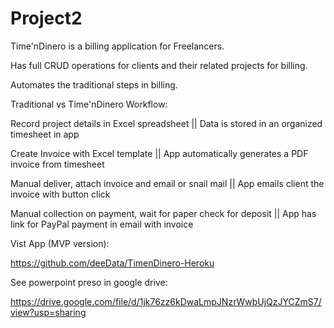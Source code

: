 # Project2

Time'nDinero is a billing application for Freelancers.

Has full CRUD operations for clients and their related projects for billing.

Automates the traditional steps in billing.

Traditional vs Time'nDinero Workflow:

Record project details in Excel spreadsheet || Data is stored in an organized timesheet in app

Create Invoice with Excel template || App automatically generates a PDF invoice from timesheet

Manual deliver, attach invoice and email or snail mail || App emails client the invoice with button click

Manual collection on payment, wait for paper check for deposit || App has link for PayPal payment in email with invoice

Vist App (MVP version):

https://github.com/deeData/TimenDinero-Heroku

See powerpoint preso in google drive:

https://drive.google.com/file/d/1jk76zz6kDwaLmpJNzrWwbUjQzJYCZmS7/view?usp=sharing

